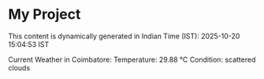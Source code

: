 # My Project

This content is dynamically generated in Indian Time (IST): 2025-10-20 15:04:53 IST


Current Weather in Coimbatore:
Temperature: 29.88 °C
Condition: scattered clouds
